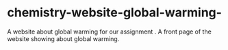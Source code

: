 # chemistry-website-global-warming-
A website about global warming for our assignment . A front page of the website showing about global warming.
